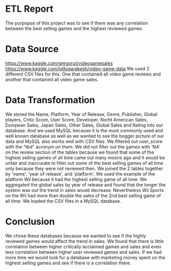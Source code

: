# ETL Report

The purpopse of this project was to see if there was any correlation between the best selling games and the highest reviewed games.

# Data Source
https://www.kaggle.com/gregorut/videogamesales
https://www.kaggle.com/juttugarakesh/video-game-data
We used 2 different CSV files for this. One that contained all video game reviews and another that contained all video game sales.

# Data Transformation
We stored the Name, Platform,	Year of Release,	Genre,	Publisher, Global players,	Critic Score,	User Score,	Developer, Norht American Sales, European Sales, Japan Sales, Other Sales, Global Sales and Rating into our database.
And we used MySQL because it is the most commonly used and well known database as well as we wanted to see the bogger picture of our data and MySQL also works well with CSV files.
We filtered out user_score with the "tbd" acronym on them.
We did not filter out the games with 'NA' on the review section of the tables because we found that some of the highest selling games of all time came out many moons ago and it would be unfair and inaccurate to filter out some of the best selling games of all time only because they were not reviewed then.
We joined the 2 tables together by 'name', 'year of release', and 'platform'.
We used the example of the platform Wii because it had the highest selling game of all time. We aggregated the global sales by year of release and found that the longer the system was out the trend in sales would decrease. Nevertheless Wii Sports on the Wii had more than double the sales of the 2nd best selling game of all time. 
We loaded the CSV files in a MySQL database.

# Conclusion
We chose these databases because we wanted to see if the highly reviewed games would affect the trend in sales.
We found that there is little correlation between higher critically acclaimed games and sales and even less correlation between higher user reviewed games and sales. If we had more time we would look for a database with marketing money spent on the highest selling games and see if there is a correlation there.  
